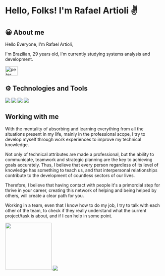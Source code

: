 # Hello, Folks! I'm Rafael Artioli ✌️

## 😀 About me

Hello Everyone, I'm Rafael Artioli, 

I'm Brazilian, 29 years old, I'm currently studying systems analysis and development.




<a href="https://www.linkedin.com/in/rafael-artioli/" target="blank"><img align="center" src="https://raw.githubusercontent.com/rahuldkjain/github-profile-readme-generator/master/src/images/icons/Social/linked-in-alt.svg" alt="peter kimanzi" height="30" width="40" /></a>
</p>

   
## ⚙️ Technologies and Tools

![](https://img.shields.io/badge/OS-Linux-informational?style=flat&logo=linux&logoColor=white&color=0e75b6)
![](https://img.shields.io/badge/Code-Python-informational?style=flat&logo=python&logoColor=white&color=0e75b6)
![](https://img.shields.io/badge/Tools-Docker-informational?style=flat&logo=docker&logoColor=white&color=0e75b6)
![](https://img.shields.io/badge/Tools-Git-informational?style=flat&logo=git&logoColor=white&color=0e75b6)

## Working with me

With the mentality of absorbing and learning everything from all the situations present in my life, mainly in the
 professional scope, I try to develop myself through work experiences to improve my technical knowledge.

Not only of technical attributes are made a professional, but the ability to communicate, teamwork and strategic planning are the key to achieving goals accurately. Thus, I believe that every person regardless of its level of knowledge has something to teach us, and that interpersonal relationships contribute to the development of countless sectors of our lives.

Therefore, I believe that having contact with people it's a primordial step for thrive in your
career, creating this network of helping and being helped by others, will create a clear path for you.

Working in a team, even that I know how to do my job, I try to talk with each other of the team, to check
if they really understand what the current project/task is about, and if I can help in some point.


<div>
  <a href="https://github.com/RafaArtioli">
  <img height="150em" src="https://github-readme-stats.vercel.app/api/top-langs/?username=rafaartioli&layout=compact&langs_count=6&theme=dark"/>
 <img  align="center"  src="https://github-readme-stats.anuraghazra1.vercel.app/api/top-langs/?username=rafaartioli&theme=dark&hide_border=false&no-bg=true&no-frame=true&langs_count=10"/>
</div>
